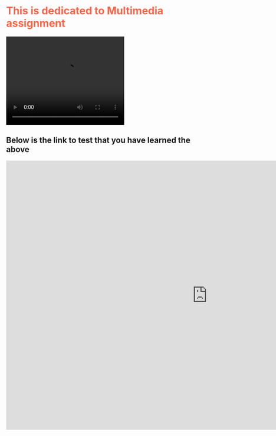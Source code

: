 <body>
<h1 style="color:Tomato;">This is dedicated to Multimedia assignment</h1>

<video width="320" height="240" autoplay>
  <source src=https://youtu.be/GeLMMpw59D4 type="video/mp4">
  <source src="movie.ogg" type="video/ogg">
Your browser does not support the video tag.
</video>

<h2>Below is the link to test that you have learned the above</h2>

<iframe src="https://h5p.org/h5p/embed/154370" width="1090" height="731" frameborder="0" allowfullscreen="allowfullscreen"></iframe><script src="https://h5p.org/sites/all/modules/h5p/library/js/h5p-resizer.js" charset="UTF-8"></script>
